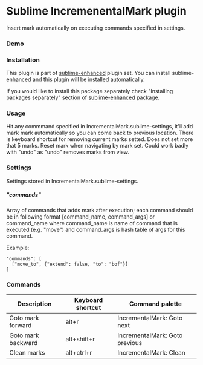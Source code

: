 # Sublime IncremenentalMark plugin

Insert mark automatically on executing commands specified in settings.

### Demo


### Installation

This plugin is part of [sublime-enhanced](http://github.com/Shagabutdinov/sublime-enhanced)
plugin set. You can install sublime-enhanced and this plugin will be installed
automatically.

If you would like to install this package separately check "Installing packages
separately" section of [sublime-enhanced](http://github.com/Shagabutdinov/sublime-enhanced)
package.

### Usage

Hit any commmand specified in IncrementalMark.sublime-settings, it'll add mark
mark automatically so you can come back to previous location. There is keyboard
shortcut for removing current marks setted. Does not set more that 5 marks.
Reset mark when navigating by mark set. Could work badly with "undo" as "undo"
removes marks from view.

### Settings

Settings stored in IncrementalMark.sublime-settings.

##### "commands"

Array of commands that adds mark after execution; each command should be in
following format [command_name, command_args] or command_name where command_name
is name of command that is executed (e.g. "move") and command_args is hash table
of args for this command.

Example:

  ```
  "commands": [
    ["move_to", {"extend": false, "to": "bof"}]
  ]
  ```

### Commands

| Description        | Keyboard shortcut | Command palette                |
|--------------------|-------------------|--------------------------------|
| Goto mark forward  | alt+r             | IncrementalMark: Goto next     |
| Goto mark backward | alt+shift+r       | IncrementalMark: Goto previous |
| Clean marks        | alt+ctrl+r        | IncrementalMark: Clean         |